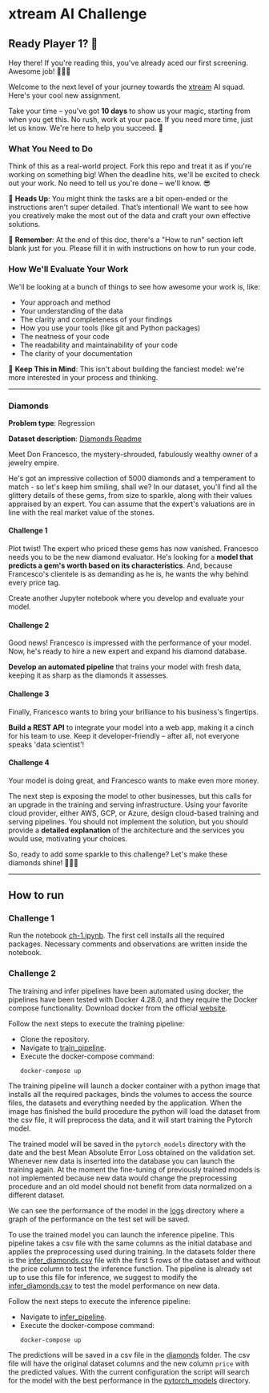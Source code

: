 # xtream AI Challenge

## Ready Player 1? 🚀

Hey there! If you're reading this, you've already aced our first screening. Awesome job! 👏👏👏

Welcome to the next level of your journey towards the [xtream](https://xtreamers.io) AI squad. Here's your cool new assignment.

Take your time – you've got **10 days** to show us your magic, starting from when you get this. No rush, work at your pace. If you need more time, just let us know. We're here to help you succeed. 🤝

### What You Need to Do

Think of this as a real-world project. Fork this repo and treat it as if you're working on something big! When the deadline hits, we'll be excited to check out your work. No need to tell us you're done – we'll know. 😎

🚨 **Heads Up**: You might think the tasks are a bit open-ended or the instructions aren't super detailed. That’s intentional! We want to see how you creatively make the most out of the data and craft your own effective solutions.

🚨 **Remember**: At the end of this doc, there's a "How to run" section left blank just for you. Please fill it in with instructions on how to run your code.

### How We'll Evaluate Your Work

We'll be looking at a bunch of things to see how awesome your work is, like:

* Your approach and method
* Your understanding of the data
* The clarity and completeness of your findings
* How you use your tools (like git and Python packages)
* The neatness of your code
* The readability and maintainability of your code
* The clarity of your documentation

🚨 **Keep This in Mind**: This isn't about building the fanciest model: we're more interested in your process and thinking.

---

### Diamonds

**Problem type**: Regression

**Dataset description**: [Diamonds Readme](./datasets/diamonds/README.md)

Meet Don Francesco, the mystery-shrouded, fabulously wealthy owner of a jewelry empire. 

He's got an impressive collection of 5000 diamonds and a temperament to match - so let's keep him smiling, shall we? 
In our dataset, you'll find all the glittery details of these gems, from size to sparkle, along with their values 
appraised by an expert. You can assume that the expert's valuations are in line with the real market value of the stones.

#### Challenge 1

Plot twist! The expert who priced these gems has now vanished. 
Francesco needs you to be the new diamond evaluator. 
He's looking for a **model that predicts a gem's worth based on its characteristics**. 
And, because Francesco's clientele is as demanding as he is, he wants the why behind every price tag. 

Create another Jupyter notebook where you develop and evaluate your model.

#### Challenge 2

Good news! Francesco is impressed with the performance of your model. 
Now, he's ready to hire a new expert and expand his diamond database. 

**Develop an automated pipeline** that trains your model with fresh data, 
keeping it as sharp as the diamonds it assesses.

#### Challenge 3

Finally, Francesco wants to bring your brilliance to his business's fingertips. 

**Build a REST API** to integrate your model into a web app, 
making it a cinch for his team to use. 
Keep it developer-friendly – after all, not everyone speaks 'data scientist'!

#### Challenge 4

Your model is doing great, and Francesco wants to make even more money.

The next step is exposing the model to other businesses, but this calls for an upgrade in the training and serving infrastructure.
Using your favorite cloud provider, either AWS, GCP, or Azure, design cloud-based training and serving pipelines.
You should not implement the solution, but you should provide a **detailed explanation** of the architecture and the services you would use, motivating your choices.

So, ready to add some sparkle to this challenge? Let's make these diamonds shine! 🌟💎✨

---

## How to run

### Challenge 1

Run the notebook [ch-1.ipynb](ch-1.ipynb). The first cell installs all the required packages. 
Necessary comments and observations are written inside the notebook.

### Challenge 2

The training and infer pipelines have been automated using docker, the pipelines have been tested with Docker 4.28.0, 
and they require the Docker compose functionality. Download docker from the official 
[website](https://docs.docker.com/get-docker/).

Follow the next steps to execute the training pipeline:
- Clone the repository. 
- Navigate to [train_pipeline](train_pipeline).
- Execute the docker-compose command:
   ```
   docker-compose up
  ```

The training pipeline will launch a docker container with a python image that installs all the required packages, binds
the volumes to access the source files, the datasets and everything needed by the application. When the image has 
finished the build procedure the python will load the dataset from the csv file, it will preprocess the data, and it 
will start training the Pytorch model.

The trained model will be saved in the ```pytorch_models``` directory with the date and the best Mean Absolute Error 
Loss obtained on the validation set. Whenever new data is inserted into the database you can launch the training again.
At the moment the fine-tuning of previously trained models is not implemented because new data would change the 
preprocessing procedure and an old model should not benefit from data normalized on a different dataset.

We can see the performance of the model in the [logs](logs) directory where a graph of the performance on the test set 
will be saved.

To use the trained model you can launch the inference pipeline. This pipeline takes a csv file with the same columns as 
the initial database and applies the preprocessing used during training. In the datasets folder there is the 
[infer_diamonds.csv](datasets%2Fdiamonds%2Finfer_diamonds.csv) file with the first 5 rows of the dataset and without 
the price column to test the inference function. The pipeline is already set up to use this file for inference, we 
suggest to modify the [infer_diamonds.csv](datasets%2Fdiamonds%2Finfer_diamonds.csv) to test the model performance on 
new data.

Follow the next steps to execute the inference pipeline:
- Navigate to [infer_pipeline](infer_pipeline).
- Execute the docker-compose command:
   ```
   docker-compose up
  ```
  
The predictions will be saved in a csv file in the [diamonds](datasets%2Fdiamonds) folder. The csv file will have the 
original dataset columns and the new column ```price``` with the predicted values. With the current configuration the 
script will search for the model with the best performance in the [pytorch_models](pytorch_models) directory.

